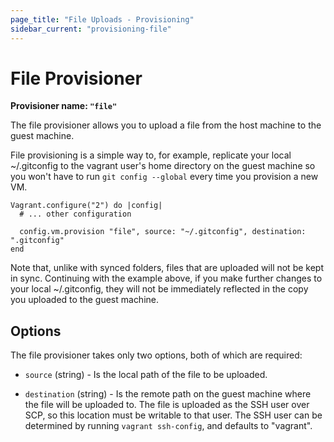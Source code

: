 ```yaml
---
page_title: "File Uploads - Provisioning"
sidebar_current: "provisioning-file"
---
```


# File Provisioner

**Provisioner name: `"file"`**

The file provisioner allows you to upload a file from the host machine to
the guest machine.

File provisioning is a simple way to, for example, replicate your local
~/.gitconfig to the vagrant user's home directory on the guest machine so
you won't have to run `git config --global` every time you provision a
new VM.

    Vagrant.configure("2") do |config|
      # ... other configuration

      config.vm.provision "file", source: "~/.gitconfig", destination: ".gitconfig"
    end

Note that, unlike with synced folders, files that are uploaded will not
be kept in sync. Continuing with the example above, if you make further
changes to your local ~/.gitconfig, they will not be immediately reflected
in the copy you uploaded to the guest machine.

## Options

The file provisioner takes only two options, both of which are required:

* `source` (string) - Is the local path of the file to be uploaded.

* `destination` (string) - Is the remote path on the guest machine where
  the file will be uploaded to. The file is uploaded as the SSH user over
  SCP, so this location must be writable to that user. The SSH user can be
  determined by running `vagrant ssh-config`, and defaults to "vagrant".

